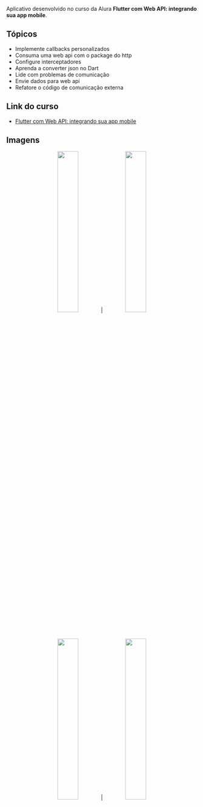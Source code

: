 Aplicativo desenvolvido no curso da Alura <strong>Flutter com Web API: integrando sua app mobile</strong>.

<h2>Tópicos</h2>
<ul>
    <li>Implemente callbacks personalizados</li>
    <li>Consuma uma web api com o package do http</li>
    <li>Configure interceptadores</li>
    <li>Aprenda a converter json no Dart</li>
    <li>Lide com problemas de comunicação</li>
    <li>Envie dados para web api</li>
    <li>Refatore o código de comunicação externa</li>
</ul>

<h2>Link do curso</h2>
<ul>
    <li><a href="https://cursos.alura.com.br/course/flutter-web-api">Flutter com Web API: integrando sua app mobile</a></li>
</ul>

<h2>Imagens</h2>
<div align="center">
    <img width="33%" src="https://raw.githubusercontent.com/DouglasLeal/curso-flutter-persistencia-alura/main/screenshots/img.png" />
    <span>|</span>
    <img width="33%" src="https://raw.githubusercontent.com/DouglasLeal/curso-flutter-persistencia-alura/main/screenshots/img.png" />
    <img width="33%" src="https://raw.githubusercontent.com/DouglasLeal/curso-flutter-persistencia-alura/main/screenshots/img.png" />
    <span>|</span>
    <img width="33%" src="https://raw.githubusercontent.com/DouglasLeal/curso-flutter-persistencia-alura/main/screenshots/img.png" />
</div>
